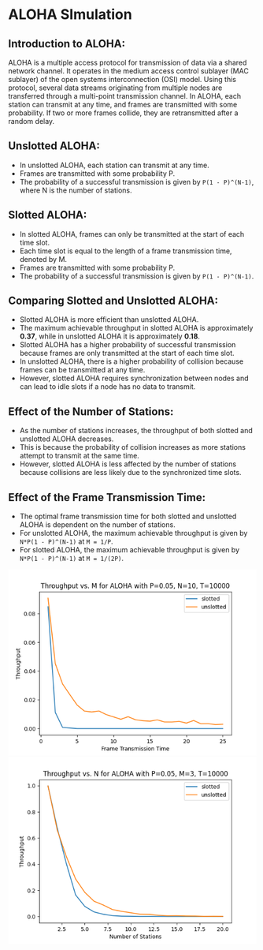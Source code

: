 # ALOHA SImulation

## Introduction to ALOHA:
ALOHA is a multiple access protocol for transmission of data via a shared network channel. 
It operates in the medium access control sublayer (MAC sublayer) of the open systems interconnection (OSI) model. 
Using this protocol, several data streams originating from multiple nodes are transferred through a multi-point transmission channel.
In ALOHA, each station can transmit at any time, and frames are transmitted with some probability.
If two or more frames collide, they are retransmitted after a random delay.


## Unslotted ALOHA:
- In unslotted ALOHA, each station can transmit at any time.
- Frames are transmitted with some probability P.
- The probability of a successful transmission is given by `P(1 - P)^(N-1)`, where N is the number of stations.

## Slotted ALOHA:
- In slotted ALOHA, frames can only be transmitted at the start of each time slot.
- Each time slot is equal to the length of a frame transmission time, denoted by M.
- Frames are transmitted with some probability P.
- The probability of a successful transmission is given by `P(1 - P)^(N-1)`.

## Comparing Slotted and Unslotted ALOHA:
- Slotted ALOHA is more efficient than unslotted ALOHA.
- The maximum achievable throughput in slotted ALOHA is approximately **0.37**, while in unslotted ALOHA it is approximately **0.18**.
- Slotted ALOHA has a higher probability of successful transmission because frames are only transmitted at the start of each time slot.
- In unslotted ALOHA, there is a higher probability of collision because frames can be transmitted at any time.
- However, slotted ALOHA requires synchronization between nodes and can lead to idle slots if a node has no data to transmit.
  
## Effect of the Number of Stations:
- As the number of stations increases, the throughput of both slotted and unslotted ALOHA decreases.
- This is because the probability of collision increases as more stations attempt to transmit at the same time.
- However, slotted ALOHA is less affected by the number of stations because collisions are less likely due to the synchronized time slots.

## Effect of the Frame Transmission Time:
- The optimal frame transmission time for both slotted and unslotted ALOHA is dependent on the number of stations.
- For unslotted ALOHA, the maximum achievable throughput is given by `N*P(1 - P)^(N-1)` at `M = 1/P`.
- For slotted ALOHA, the maximum achievable throughput is given by `N*P(1 - P)^(N-1)` at `M = 1/(2P)`.

![](output/Throughput%20vs.%20M%20for%20ALOHA%20with%20P=0.05,%20N=10,%20T=10000.png)
![](output/Throughput%20vs.%20N%20for%20ALOHA%20with%20P=0.05,%20M=3,%20T=10000.png)